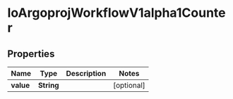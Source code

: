 

# IoArgoprojWorkflowV1alpha1Counter


## Properties

Name | Type | Description | Notes
------------ | ------------- | ------------- | -------------
**value** | **String** |  |  [optional]




